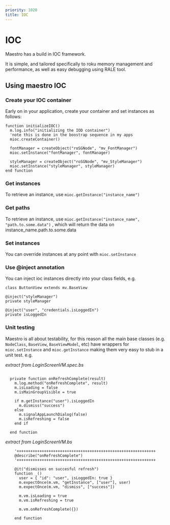 ```yaml
---
priority: 1020
title: IOC
---
```

# IOC

Maestro has a build in IOC framework.

It is simple, and tailored specifically to roku memory management and performance, as well as easy debugging using RALE tool.

## Using maestro IOC

### Create your IOC container

Early on in your application, create your container and set instances as follows:

```
function initializeIOC()
  m.log.info("initializing the IOD container")
  'note this is done in the boostrap sequence in my apps
  mioc.createContainer()

  fontManager = createObject("roSGNode", "mv_FontManager")
  mioc.setInstance("fontManager", fontManager)

  styleManager = createObject("roSGNode", "mv_StyleManager")
  mioc.setInstance("styleManager", styleManager)
end function

```

### Get instances

To retrieve an instance, use `mioc.getInstance("instance_name")`

### Get paths

To retrieve an instance, use `mioc.getInstance("instance_name", "path.to.some.data")` , which will return the data on instance_name.path.to.some.data

### Set instances

You can override instances at any point with `mioc.setInstance`

### Use @inject annotation

You can inject ioc instances directly into your class fields, e.g.

```
class ButtonView extends mv.BaseView

@inject("styleManager")
private styleManager

@inject("user", "credentials.isLoggedIn")
private isLoggedIn
```

### Unit testing

Maestro is all about testability, for this reason all the main base classes (e.g. `NodeClass`, `BaseView`, `BaseViewModel`, etc) have wrappers for `mioc.setInstance` and `mioc.getInstance` making them very easy to stub in a unit test. e.g.

*extract from LoginScreenVM.spec.bs*

```

  private function onRefreshComplete(result)
    m.log.method("onRefreshComplete", result)
    m.isLoading = false
    m.isMainGroupVisible = true

    if m.getInstance("user").isLoggedIn
      m.dismiss("success")
    else
      m.signalAppLaunchDialog(false)
      m.isRefreshing = false
    end if

  end function
```


*extract from LoginScreenVM.bs*

```
    '+++++++++++++++++++++++++++++++++++++++++++++++++++++++++++++
    @describe("onRefreshComplete")
    '+++++++++++++++++++++++++++++++++++++++++++++++++++++++++++++

    @it("dismisses on succesful refresh")
    function _()
      user = { "id": "user", isLoggedIn: true }
      m.expectOnce(m.vm, "getInstance", ["user"], user)
      m.expectOnce(m.vm, "dismiss", ["success"])

      m.vm.isLoading = true
      m.vm.isRefreshing = true

      m.vm.onRefreshComplete({})

    end function
```